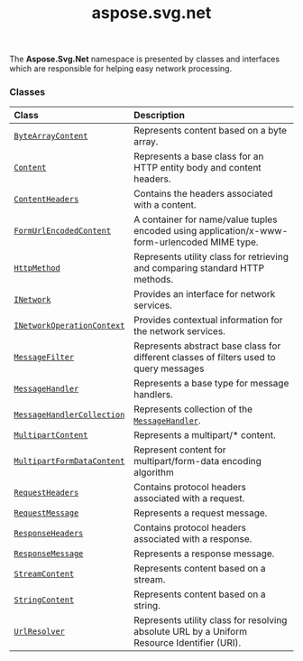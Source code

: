 ﻿---
title: aspose.svg.net
second_title: Aspose.SVG for Python via .NET API References
description: 
type: docs
weight: 10
url: /python-net/aspose.svg.net/
is_root: false
---

The **Aspose.Svg.Net**  namespace is presented by
classes and interfaces which are
responsible for helping easy network processing.

### Classes
| Class | Description |
| :- | :- |
| [`ByteArrayContent`](/svg/python-net/aspose.svg.net/bytearraycontent) | Represents content based on a byte array. |
| [`Content`](/svg/python-net/aspose.svg.net/content) | Represents a base class for an HTTP entity body and content headers. |
| [`ContentHeaders`](/svg/python-net/aspose.svg.net/contentheaders) | Contains the headers associated with a content. |
| [`FormUrlEncodedContent`](/svg/python-net/aspose.svg.net/formurlencodedcontent) | A container for name/value tuples encoded using application/x-www-form-urlencoded MIME type. |
| [`HttpMethod`](/svg/python-net/aspose.svg.net/httpmethod) | Represents utility class for retrieving and comparing standard HTTP methods. |
| [`INetwork`](/svg/python-net/aspose.svg.net/inetwork) | Provides an interface for network services. |
| [`INetworkOperationContext`](/svg/python-net/aspose.svg.net/inetworkoperationcontext) | Provides contextual information for the network services. |
| [`MessageFilter`](/svg/python-net/aspose.svg.net/messagefilter) | Represents abstract base class for different classes of filters used to query messages |
| [`MessageHandler`](/svg/python-net/aspose.svg.net/messagehandler) | Represents a base type for message handlers. |
| [`MessageHandlerCollection`](/svg/python-net/aspose.svg.net/messagehandlercollection) | Represents collection of the [`MessageHandler`](/svg/python-net/aspose.svg.net/messagehandler). |
| [`MultipartContent`](/svg/python-net/aspose.svg.net/multipartcontent) | Represents a multipart/* content. |
| [`MultipartFormDataContent`](/svg/python-net/aspose.svg.net/multipartformdatacontent) | Represent content for  multipart/form-data encoding algorithm |
| [`RequestHeaders`](/svg/python-net/aspose.svg.net/requestheaders) | Contains protocol headers associated with a request. |
| [`RequestMessage`](/svg/python-net/aspose.svg.net/requestmessage) | Represents a request message. |
| [`ResponseHeaders`](/svg/python-net/aspose.svg.net/responseheaders) | Contains protocol headers associated with a response. |
| [`ResponseMessage`](/svg/python-net/aspose.svg.net/responsemessage) | Represents a response message. |
| [`StreamContent`](/svg/python-net/aspose.svg.net/streamcontent) | Represents content based on a stream. |
| [`StringContent`](/svg/python-net/aspose.svg.net/stringcontent) | Represents content based on a string. |
| [`UrlResolver`](/svg/python-net/aspose.svg.net/urlresolver) | Represents utility class for resolving absolute URL by a Uniform Resource Identifier (URI). |


